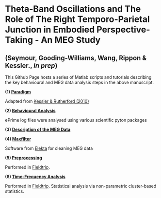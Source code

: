 # **Theta-Band Oscillations and The Role of The Right Temporo-Parietal Junction in Embodied Perspective-Taking - An MEG Study**

## **(Seymour, Gooding-Williams, Wang, Rippon & Kessler., *in prep*)**



This Github Page hosts a series of Matlab scripts and tutorials describing the key behavioural and MEG data analysis steps in the above manuscript. 

**(1) [Paradigm](http://robertseymour.me/perspective-taking-MEG-analysis-ABC/paradigm)**

Adapted from [Kessler & Rutherford (2010)](https://www.ncbi.nlm.nih.gov/pmc/articles/PMC3153818/)

**(2) [Behavioural Analysis](http://robertseymour.me/perspective-taking-MEG-analysis-ABC/behavioural)**

ePrime log files were analysed using various scientific pyton packages

**(3) [Description of the MEG Data](http://robertseymour.me/perspective-taking-MEG-analysis-ABC/MEG_data)**

**(4) [Maxfilter](http://robertseymour.me/perspective-taking-MEG-analysis-ABC/maxfilter)**

Software from [Elekta](http://imaging.mrc-cbu.cam.ac.uk/meg/Maxfilter) for cleaning MEG data

**(5) [Preprocessing](http://robertseymour.me/perspective-taking-MEG-analysis-ABC/preprocessing)**

Performed in [Fieldtrip](http://www.fieldtriptoolbox.org/).

**(6) [Time-Frequency Analysis](http://robertseymour.me/perspective-taking-MEG-analysis-ABC/tfr_analysis)**

Performed in [Fieldtrip](http://www.fieldtriptoolbox.org/). Statistical analysis via non-parametric cluster-based statistics.
